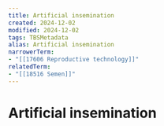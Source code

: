 ```yaml
---
title: Artificial insemination
created: 2024-12-02
modified: 2024-12-02
tags: TBSMetadata
alias: Artificial insemination
narrowerTerm:
- "[[17606 Reproductive technology]]"
relatedTerm:
- "[[18516 Semen]]"
---
```

# Artificial insemination
